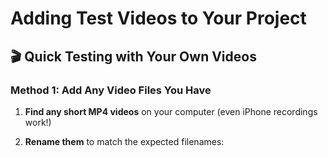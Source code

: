 # Adding Test Videos to Your Project

## 🎬 Quick Testing with Your Own Videos

### **Method 1: Add Any Video Files You Have**

1. **Find any short MP4 videos** on your computer (even iPhone recordings work!)

2. **Rename them** to match the expected filenames: